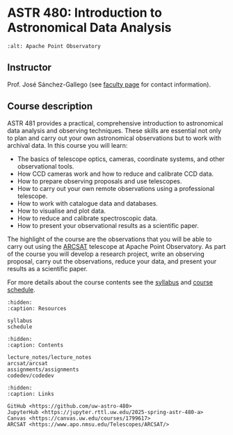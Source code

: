 # ASTR 480: Introduction to Astronomical Data Analysis

```{image} _static/apo.png
:alt: Apache Point Observatory
```

## Instructor

Prof. José Sánchez-Gallego (see [faculty page](https://astro.washington.edu/people/jose-sanchez-gallego) for contact information).

## Course description

ASTR 481 provides a practical, comprehensive introduction to astronomical data analysis and observing techniques. These skills are essential not only to plan and carry out your own astronomical observations but to work with archival data. In this course you will learn:

- The basics of telescope optics, cameras, coordinate systems, and other observational tools.
- How CCD cameras work and how to reduce and calibrate CCD data.
- How to prepare observing proposals and use telescopes.
- How to carry out your own remote observations using a professional telescope.
- How to work with catalogue data and databases.
- How to visualise and plot data.
- How to reduce and calibrate spectroscopic data.
- How to present your observational results as a scientific paper.

The highlight of the course are the observations that you will be able to carry out using the [ARCSAT](https://www.apo.nmsu.edu/Telescopes/ARCSAT/) telescope at Apache Point Observatory. As part of the course you will develop a research project, write an observing proposal, carry out the observations, reduce your data, and present your results as a scientific paper.

For more details about the course contents see the [syllabus](syllabus) and [course schedule](schedule).

```{toctree}
:hidden:
:caption: Resources

syllabus
schedule
```

```{toctree}
:hidden:
:caption: Contents

lecture_notes/lecture_notes
arcsat/arcsat
assignments/assignments
codedev/codedev
```

```{toctree}
:hidden:
:caption: Links

GitHub <https://github.com/uw-astro-480>
JupyterHub <https://jupyter.rttl.uw.edu/2025-spring-astr-480-a>
Canvas <https://canvas.uw.edu/courses/1799617>
ARCSAT <https://www.apo.nmsu.edu/Telescopes/ARCSAT/>
```
